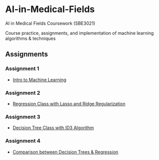 # AI-in-Medical-Fields
AI in Medical Fields Coursework (SBE3021)

Course practice, assignments, and implementation of machine learning algorithms & techniques

## Assignments
### Assignment 1
-   [Intro to Machine Learning](./Assignment%201/Ibrahim_Mohamed_A1_ML_intro.ipynb)


### Assignment 2
- [Regression Class with Lasso and Ridge Regularization](./Assignment%202/Ibrahim%20Mohamed%20-%20A2_Regression.ipynb)

### Assignment 3
- [Decision Tree Class with ID3 Algorithm](./Assignment%203/Ibrahim%20Mohamed%20-%20A3_Decision%20Tree.ipynb)

### Assignment 4
- [Comparison between Decision Trees & Regression](./Assignment%204/Ibrahim_Mohamed_A4_DT.ipynb)